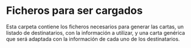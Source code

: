 # Ficheros para ser cargados

Esta carpeta contiene los ficheros necesarios para generar las cartas, 
un listado de destinatarios, con la información a utilizar, y una carta
genérica que será adaptada con la información de cada uno de los destinatarios.